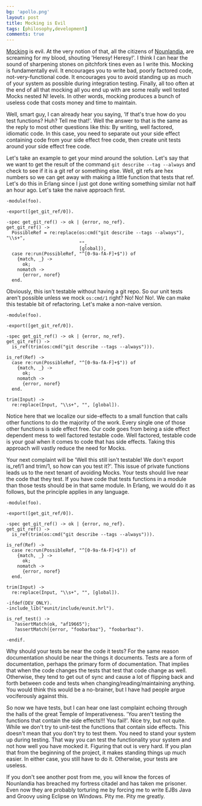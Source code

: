 ```yaml
---
bg: 'apollo.png'
layout: post
title: Mocking is Evil
tags: [philosophy,development]
comments: true
---
```


[Mocking](http://stackoverflow.com/questions/2665812/what-is-mocking)
is evil. At the very notion of that, all the citizens of
[Nounlandia](http://steve-yegge.blogspot.com/2006/03/execution-in-kingdom-of-nouns.html),
are screaming for my blood, shouting 'Heresy! Heresy!'. I think I can
hear the sound of sharpening stones on pitchfork tines even as I write
this.  Mocking is fundamentally evil. It encourages you to write bad,
poorly factored code, not-very-functional code. It encourages you to
avoid standing up as much of your system as possible during
integration testing. Finally, all too often at the end of all that
mocking all you end up with are some really well tested Mocks nested
N! levels. In other words, mocking produces a bunch of useless code
that costs money and time to maintain.

Well, smart guy, I can already hear you saying, 'If that's true how do
you test functions? Huh? Tell me that!'. Well the answer to that is
the same as the reply to most other questions like this: By writing,
well factored, idiomatic code. In this case, you need to separate out
your side effect containing code from your side effect free code, then
create unit tests around your side effect free code.

Let's take an example to get your mind around the solution. Let's say
that we want to get the result of the command `git describe --tag
--always` and check to see if it is a git ref or something
else. Well, git refs are hex numbers so we can get away with making a
little function that tests that ref. Let's do this in
Erlang since I just got done writing something similar not half an
hour ago. Let's take the naive approach first.

    -module(foo).

    -export([get_git_ref/0]).

    -spec get_git_ref() -> ok | {error, no_ref}.
    get_git_ref() ->
      PossibleRef = re:replace(os:cmd("git describe --tags --always"), "\\s+",
                               "",
                               [global]),
      case re:run(PossibleRef, "^[0-9a-fA-F]+$")) of
        {match, _} ->
          ok;
        nomatch ->
          {error, noref}
      end.

Obviously, this isn't testable without having a git repo. So our unit
tests aren't possible unless we mock `os:cmd/1` right? No! No! No!. We
can make this testable bit of refactoring. Let's make a non-naive
version.

    -module(foo).

    -export([get_git_ref/0]).

    -spec get_git_ref() -> ok | {error, no_ref}.
    get_git_ref() ->
      is_ref(trim(os:cmd("git describe --tags --always"))).

    is_ref(Ref) ->
      case re:run(PossibleRef, "^[0-9a-fA-F]+$")) of
        {match, _} ->
          ok;
        nomatch ->
          {error, noref}
      end.

    trim(Input) ->
      re:replace(Input, "\\s+", "", [global]).

Notice here that we localize our side-effects to a small function
that calls other functions to do the majority of the work. Every
single one of those other functions is side effect free.  Our code goes from being a side effect dependent mess to well factored
testable code. Well factored, testable code is your goal when it comes to code that has side effects. Taking this approach will vastly reduce the need for Mocks.

Your next complaint will be 'Well this still isn't testable! We don't
export is_ref/1 and trim/1, so how can you test it?'. This issue of
private functions leads us to the next tenant of avoiding Mocks. Your
tests should live near the code that they test. If you have code that
tests functions in a module than those tests should be in that same
module. In Erlang, we would do it as follows, but the principle
applies in any language.

    -module(foo).

    -export([get_git_ref/0]).

    -spec get_git_ref() -> ok | {error, no_ref}.
    get_git_ref() ->
      is_ref(trim(os:cmd("git describe --tags --always"))).

    is_ref(Ref) ->
      case re:run(PossibleRef, "^[0-9a-fA-F]+$")) of
        {match, _} ->
          ok;
        nomatch ->
          {error, noref}
      end.

    trim(Input) ->
      re:replace(Input, "\\s+", "", [global]).

    -ifdef(DEV_ONLY).
    -include_lib("eunit/include/eunit.hrl").

    is_ref_test() ->
       ?assertMatch(ok, "af19665");
       ?assertMatch({error, "foobarbaz"}, "foobarbaz").

    -endif.

Why should your tests be near the code it tests? For the same reason
documentation should be near the things it documents. Tests are a form
of documentation, perhaps the primary form of documentation. That
implies that when the code changes the tests that test that code
change as well. Otherwise, they tend to get out of sync and cause a
lot of flipping back and forth between code and tests when
changing/reading/maintaining anything. You would think this would be a
no-brainer, but I have had people argue vociferously against this.

So now we have tests, but I can hear one last complaint echoing
through the halls of the great Temple of Imperativeness. 'You aren't
testing the functions that contain the side effects!!! You
fail!'. Nice try, but not quite.  While we don't try to unit-test the
functions that contain side effects. This doesn't mean that you don't
try to test them. You need to stand your system up during
testing. That way you can test the functionality your system and not
how well you have mocked it. Figuring that out is very hard. If you
plan that from the beginning of the project, it makes standing things
up much easier. In either case, you still have to do it. Otherwise,
your tests are useless.

If you don't see another post from me, you will know the forces of
Nounlandia has breached my fortress citadel and has taken me
prisoner. Even now they are probably torturing me by forcing me to
write EJBs Java and Groovy using Eclipse on Windows. Pity me. Pity me
greatly.
